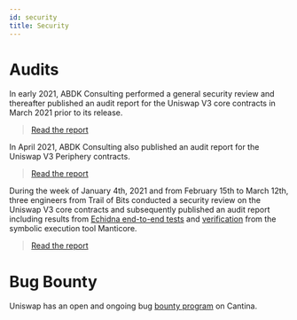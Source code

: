 ```yaml
---
id: security
title: Security
---
```


# Audits

In early 2021, ABDK Consulting performed a general security review and thereafter published an audit report for the Uniswap V3 core contracts in March 2021 prior to its release.

> [Read the report](https://github.com/Uniswap/v3-core/blob/main/audits/abdk/audit.pdf)

In April 2021, ABDK Consulting also published an audit report for the Uniswap V3 Periphery contracts.

> [Read the report](https://github.com/Uniswap/v3-periphery/blob/main/audits/abdk/audit.pdf)


During the week of January 4th, 2021 and from February 15th to March 12th, three engineers from Trail of Bits conducted a security review on the Uniswap V3 core contracts and subsequently published an audit report including results from [Echidna end-to-end tests](https://github.com/Uniswap/v3-core/tree/main/audits/tob#end-to-end-testing-with-echidna) and  [verification](https://github.com/Uniswap/v3-core/tree/main/audits/tob#verification-with-manticore) from the symbolic execution tool Manticore.

> [Read the report](https://github.com/Uniswap/v3-core/blob/main/audits/tob/audit.pdf)

# Bug Bounty

Uniswap has an open and ongoing bug [bounty program](https://cantina.xyz/bounties/f9df94db-c7b1-434b-bb06-d1360abdd1be) on Cantina.